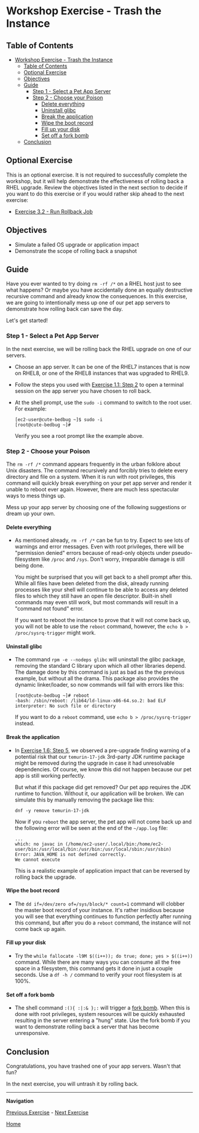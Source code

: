 # Workshop Exercise - Trash the Instance

## Table of Contents

- [Workshop Exercise - Trash the Instance](#workshop-exercise---trash-the-instance)
  - [Table of Contents](#table-of-contents)
  - [Optional Exercise](#optional-exercise)
  - [Objectives](#objectives)
  - [Guide](#guide)
    - [Step 1 - Select a Pet App Server](#step-1---select-a-pet-app-server)
    - [Step 2 - Choose your Poison](#step-2---choose-your-poison)
      - [Delete everything](#delete-everything)
      - [Uninstall glibc](#uninstall-glibc)
      - [Break the application](#break-the-application)
      - [Wipe the boot record](#wipe-the-boot-record)
      - [Fill up your disk](#fill-up-your-disk)
      - [Set off a fork bomb](#set-off-a-fork-bomb)
  - [Conclusion](#conclusion)

## Optional Exercise

This is an optional exercise. It is not required to successfully complete the workshop, but it will help demonstrate the effectiveness of rolling back a RHEL upgrade. Review the objectives listed in the next section to decide if you want to do this exercise or if you would rather skip ahead to the next exercise:

* [Exercise 3.2 - Run Rollback Job](3.2-rollback/README.md)

## Objectives

* Simulate a failed OS upgrade or application impact
* Demonstrate the scope of rolling back a snapshot

## Guide

Have you ever wanted to try doing `rm -rf /*` on a RHEL host just to see what happens? Or maybe you have accidentally done an equally destructive recursive command and already know the consequences. In this exercise, we are going to intentionally mess up one of our pet app servers to demonstrate how rolling back can save the day.

Let's get started!

### Step 1 - Select a Pet App Server

In the next exercise, we will be rolling back the RHEL upgrade on one of our servers.

- Choose an app server. It can be one of the RHEL7 instances that is now on RHEL8, or one of the RHEL8 instances that was upgraded to RHEL9.

- Follow the steps you used with [Exercise 1.1: Step 2](../1.1-setup/README.md#step-2---open-a-terminal-session) to open a terminal session on the app server you have chosen to roll back.

- At the shell prompt, use the `sudo -i` command to switch to the root user. For example:

  ```
  [ec2-user@cute-bedbug ~]$ sudo -i
  [root@cute-bedbug ~]#
  ```

  Verify you see a root prompt like the example above.

### Step 2 - Choose your Poison

The `rm -rf /*` command appears frequently in the urban folklore about Unix disasters. The command recursively and forcibly tries to delete every directory and file on a system. When it is run with root privileges, this command will quickly break everything on your pet app server and render it unable to reboot ever again. However, there are much less spectacular ways to mess things up.

Mess up your app server by choosing one of the following suggestions or dream up your own.

#### Delete everything

- As mentioned already, `rm -rf /*` can be fun to try. Expect to see lots of warnings and error messages. Even with root privileges, there will be "permission denied" errors because of read-only objects under pseudo-filesystem like `/proc` and `/sys`. Don't worry, irreparable damage is still being done.

  You might be surprised that you will get back to a shell prompt after this. While all files have been deleted from the disk, already running processes like your shell will continue to be able to access any deleted files to which they still have an open file descriptor. Built-in shell commands may even still work, but most commands will result in a "command not found" error.

  If you want to reboot the instance to prove that it will not come back up, you will not be able to use the `reboot` command, however, the `echo b > /proc/sysrq-trigger` might work.

#### Uninstall glibc

- The command `rpm -e --nodeps glibc` will uninstall the glibc package, removing the standard C library upon which all other libraries depend. The damage done by this command is just as bad as the the previous example, but without all the drama. This package also provides the dynamic linker/loader, so now commands will fail with errors like this:

  ```
  [root@cute-bedbug ~]# reboot
  -bash: /sbin/reboot: /lib64/ld-linux-x86-64.so.2: bad ELF interpreter: No such file or directory
  ```

  If you want to do a `reboot` command, use `echo b > /proc/sysrq-trigger` instead.

#### Break the application

- In [Exercise 1.6: Step 5](../1.6-my-pet-app/README.md#step-5---run-another-pre-upgrade-report), we observed a pre-upgrade finding warning of a potential risk that our `temurin-17-jdk` 3rd-party JDK runtime package might be removed during the upgrade in case it had unresolvable dependencies. Of course, we know this did not happen because our pet app is still working perfectly.

  But what if this package did get removed? Our pet app requires the JDK runtime to function. Without it, our application will be broken. We can simulate this by manually removing the package like this:

  ```
  dnf -y remove temurin-17-jdk
  ```

  Now if you `reboot` the app server, the pet app will not come back up and the following error will be seen at the end of the `~/app.log` file:

  ```
  ...
  which: no javac in (/home/ec2-user/.local/bin:/home/ec2-user/bin:/usr/local/bin:/usr/bin:/usr/local/sbin:/usr/sbin)
  Error: JAVA_HOME is not defined correctly.
  We cannot execute
  ```

  This is a realistic example of application impact that can be reversed by rolling back the upgrade.

#### Wipe the boot record

- The `dd if=/dev/zero of=/sys/block/* count=1` command will clobber the master boot record of your instance. It's rather insidious because you will see that everything continues to function perfectly after running this command, but after you do a `reboot` command, the instance will not come back up again.

#### Fill up your disk

- Try the `while fallocate -l9M $((i++)); do true; done; yes > $((i++))` command. While there are many ways you can consume all the free space in a filesystem, this command gets it done in just a couple seconds. Use a `df -h /` command to verify your root filesystem is at 100%.

#### Set off a fork bomb

- The shell command `:(){ :|:& };:` will trigger a [fork bomb](https://en.wikipedia.org/wiki/Fork_bomb). When this is done with root privileges, system resources will be quickly exhausted resulting in the server entering a "hung" state. Use the fork bomb if you want to demonstrate rolling back a server that has become unresponsive.

## Conclusion

Congratulations, you have trashed one of your app servers. Wasn't that fun?

In the next exercise, you will untrash it by rolling back.

---

**Navigation**

[Previous Exercise](../2.4-check-pet-app/README.md) - [Next Exercise](../3.2-rollback/README.md)

[Home](../README.md)
